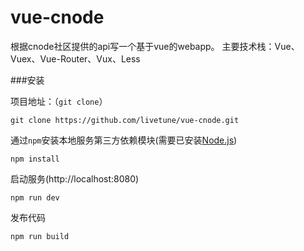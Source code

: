# vue-cnode
根据cnode社区提供的api写一个基于vue的webapp。
主要技术栈：Vue、Vuex、Vue-Router、Vux、Less

###安装

项目地址：（`git clone`）

```shell
git clone https://github.com/livetune/vue-cnode.git
```

通过`npm`安装本地服务第三方依赖模块(需要已安装[Node.js](https://nodejs.org/))

```
npm install
```

启动服务(http://localhost:8080)

```
npm run dev
```

发布代码
```
npm run build
```
